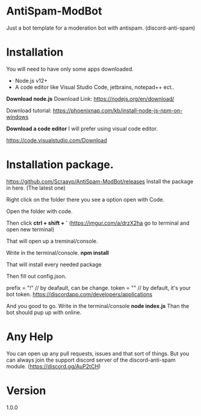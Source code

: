 # AntiSpam-ModBot
Just a bot template for a moderation bot with antispam. (discord-anti-spam)

# Installation
You will need to have only some apps downloaded.
- Node.js v12+
- A code editor like Visual Studio Code, jetbrains, notepad++ ect..

**Download node.js**
Download Link: https://nodejs.org/en/download/

Download tutorial: https://phoenixnap.com/kb/install-node-js-npm-on-windows

**Download a code editor**
I will prefer using visual code editor.

https://code.visualstudio.com/Download

# Installation package.
https://github.com/Scraayp/AntiSpam-ModBot/releases
Install the package in here. (The latest one)

Right click on the folder there you see a option open with Code.

Open the folder with code. 

Then click **ctrl + shift + \`** (https://imgur.com/a/drzX2ha go to terminal and open new terminal)

That will open up a treminal/console.

Write in the terminal/console. **npm install**

That will install every needed package

Then fill out config.json.

prefix = "!" // by deafault, can be change.
token = "" // by default, it's your bot token. https://discordapp.com/developers/applications

And you good to go. Write in the terminal/console **node index.js**
Than the bot should pup up with online.

# Any Help
You can open up any pull requests, issues and that sort of things.
But you can always join the support discord server of the discord-anti-spam module. (https://discord.gg/AuP2tCH)

# Version 
1.0.0
